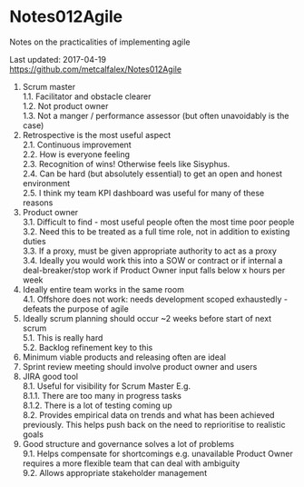 # Notes012Agile  
Notes on the practicalities of implementing agile  
  
Last updated: 2017-04-19  
https://github.com/metcalfalex/Notes012Agile  
  
1.	Scrum master  
1.1.	Facilitator and obstacle clearer  
1.2.	Not product owner  
1.3.	Not a manger / performance assessor (but often unavoidably is the case)  
2.	Retrospective is the most useful aspect  
2.1.	Continuous improvement  
2.2.	How is everyone feeling  
2.3.	Recognition of wins! Otherwise feels like Sisyphus.  
2.4.	Can be hard (but absolutely essential) to get an open and honest environment  
2.5.	I think my team KPI dashboard was useful for many of these reasons  
3.	Product owner  
3.1.	Difficult to find - most useful people often the most time poor people  
3.2.	Need this to be treated as a full time role, not in addition to existing duties  
3.3.	If a proxy, must be given appropriate authority to act as a proxy  
3.4.	Ideally you would work this into a SOW or contract or if internal a deal-breaker/stop work if Product Owner input falls below x hours per week  
4.	Ideally entire team works in the same room  
4.1.	Offshore does not work: needs development scoped exhaustedly - defeats the purpose of agile  
5.	Ideally scrum planning should occur ~2 weeks before start of next scrum  
5.1.	This is really hard  
5.2.	Backlog refinement key to this  
6.	Minimum viable products and releasing often are ideal  
7.	Sprint review meeting should involve product owner and users  
8.	JIRA good tool  
8.1.	Useful for visibility for Scrum Master E.g.  
8.1.1.	There are too many in progress tasks  
8.1.2.	There is a lot of testing coming up  
8.2.	Provides empirical data on trends and what has been achieved previously. This helps push back on the need to reprioritise to realistic goals  
9.	Good structure and governance solves a lot of problems  
9.1.	Helps compensate for shortcomings e.g. unavailable Product Owner requires a more flexible team that can deal with ambiguity  
9.2.	Allows appropriate stakeholder management  
